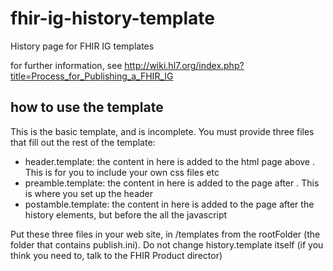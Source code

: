# fhir-ig-history-template

History page for FHIR IG templates

for further information, see <http://wiki.hl7.org/index.php?title=Process_for_Publishing_a_FHIR_IG>

## how to use the template

This is the basic template, and is incomplete. You must provide three files that fill 
out the rest of the template:

* header.template: the content in here is added to the html page above </head>. This is for you to include your own css files etc
* preamble.template: the content in here is added to the page after <body>. This is where you set up the header 
* postamble.template: the content in here is added to the page after the history elements, but before the all the javascript 

Put these three files in your web site, in /templates from the rootFolder (the folder
that contains publish.ini). Do not change history.template itself (if you think you 
need to, talk to the FHIR Product director)


